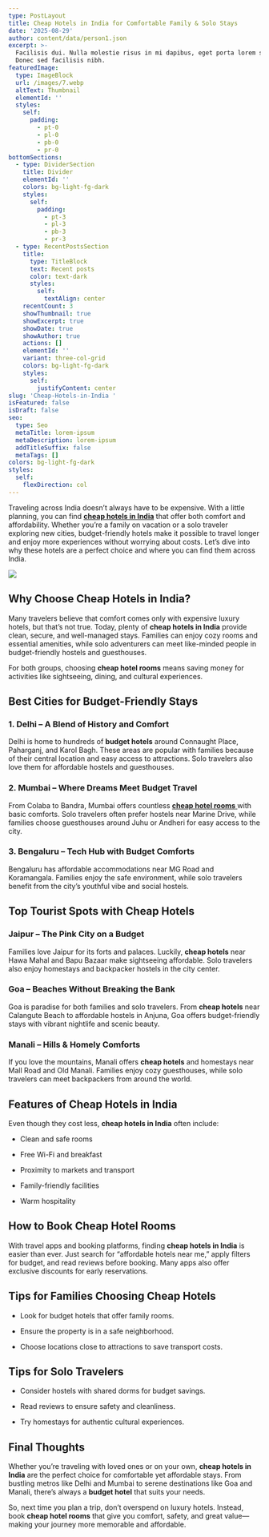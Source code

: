 ```yaml
---
type: PostLayout
title: Cheap Hotels in India for Comfortable Family & Solo Stays
date: '2025-08-29'
author: content/data/person1.json
excerpt: >-
  Facilisis dui. Nulla molestie risus in mi dapibus, eget porta lorem semper.
  Donec sed facilisis nibh.
featuredImage:
  type: ImageBlock
  url: /images/7.webp
  altText: Thumbnail
  elementId: ''
  styles:
    self:
      padding:
        - pt-0
        - pl-0
        - pb-0
        - pr-0
bottomSections:
  - type: DividerSection
    title: Divider
    elementId: ''
    colors: bg-light-fg-dark
    styles:
      self:
        padding:
          - pt-3
          - pl-3
          - pb-3
          - pr-3
  - type: RecentPostsSection
    title:
      type: TitleBlock
      text: Recent posts
      color: text-dark
      styles:
        self:
          textAlign: center
    recentCount: 3
    showThumbnail: true
    showExcerpt: true
    showDate: true
    showAuthor: true
    actions: []
    elementId: ''
    variant: three-col-grid
    colors: bg-light-fg-dark
    styles:
      self:
        justifyContent: center
slug: 'Cheap-Hotels-in-India '
isFeatured: false
isDraft: false
seo:
  type: Seo
  metaTitle: lorem-ipsum
  metaDescription: lorem-ipsum
  addTitleSuffix: false
  metaTags: []
colors: bg-light-fg-dark
styles:
  self:
    flexDirection: col
---
```

Traveling across India doesn’t always have to be expensive. With a little planning, you can find [**cheap hotels in India**](https://www.journeyhoper.com/blog/top-hotels-in-budget-in-india) that offer both comfort and affordability. Whether you’re a family on vacation or a solo traveler exploring new cities, budget-friendly hotels make it possible to travel longer and enjoy more experiences without worrying about costs. Let’s dive into why these hotels are a perfect choice and where you can find them across India.

![](/images/9.webp)

## Why Choose Cheap Hotels in India?

Many travelers believe that comfort comes only with expensive luxury hotels, but that’s not true. Today, plenty of **cheap hotels in India** provide clean, secure, and well-managed stays. Families can enjoy cozy rooms and essential amenities, while solo adventurers can meet like-minded people in budget-friendly hostels and guesthouses.

For both groups, choosing **cheap hotel rooms** means saving money for activities like sightseeing, dining, and cultural experiences.



## Best Cities for Budget-Friendly Stays

### 1. Delhi – A Blend of History and Comfort

Delhi is home to hundreds of **budget hotels** around Connaught Place, Paharganj, and Karol Bagh. These areas are popular with families because of their central location and easy access to attractions. Solo travelers also love them for affordable hostels and guesthouses.

### 2. Mumbai – Where Dreams Meet Budget Travel

From Colaba to Bandra, Mumbai offers countless [**cheap hotel rooms** ](https://www.journeyhoper.com/)with basic comforts. Solo travelers often prefer hostels near Marine Drive, while families choose guesthouses around Juhu or Andheri for easy access to the city.

### 3. Bengaluru – Tech Hub with Budget Comforts

Bengaluru has affordable accommodations near MG Road and Koramangala. Families enjoy the safe environment, while solo travelers benefit from the city’s youthful vibe and social hostels.



## Top Tourist Spots with Cheap Hotels

### Jaipur – The Pink City on a Budget

Families love Jaipur for its forts and palaces. Luckily, **cheap hotels** near Hawa Mahal and Bapu Bazaar make sightseeing affordable. Solo travelers also enjoy homestays and backpacker hostels in the city center.

### Goa – Beaches Without Breaking the Bank

Goa is paradise for both families and solo travelers. From **cheap hotels** near Calangute Beach to affordable hostels in Anjuna, Goa offers budget-friendly stays with vibrant nightlife and scenic beauty.

### Manali – Hills & Homely Comforts

If you love the mountains, Manali offers **cheap hotels** and homestays near Mall Road and Old Manali. Families enjoy cozy guesthouses, while solo travelers can meet backpackers from around the world.



## Features of Cheap Hotels in India

Even though they cost less, **cheap hotels in India** often include:

*   Clean and safe rooms

*   Free Wi-Fi and breakfast

*   Proximity to markets and transport

*   Family-friendly facilities

*   Warm hospitality



## How to Book Cheap Hotel Rooms

With travel apps and booking platforms, finding **cheap hotels in India** is easier than ever. Just search for “affordable hotels near me,” apply filters for budget, and read reviews before booking. Many apps also offer exclusive discounts for early reservations.



## Tips for Families Choosing Cheap Hotels

*   Look for budget hotels that offer family rooms.

*   Ensure the property is in a safe neighborhood.

*   Choose locations close to attractions to save transport costs.



## Tips for Solo Travelers

*   Consider hostels with shared dorms for budget savings.

*   Read reviews to ensure safety and cleanliness.

*   Try homestays for authentic cultural experiences.



## Final Thoughts

Whether you’re traveling with loved ones or on your own, **cheap hotels in India** are the perfect choice for comfortable yet affordable stays. From bustling metros like Delhi and Mumbai to serene destinations like Goa and Manali, there’s always a **budget hotel** that suits your needs.

So, next time you plan a trip, don’t overspend on luxury hotels. Instead, book **cheap hotel rooms** that give you comfort, safety, and great value—making your journey more memorable and affordable.



